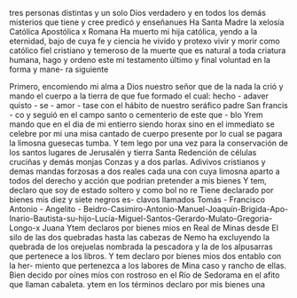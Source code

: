 tres personas distintas y un solo Dios verdadero y en todos
los demás misterios que tiene y cree predicó y enseñanues
Ha Santa Madre la xelosía Católica Apostólica x Romana
Ha muerto mi hija católica, yendo a la eternidad, bajo de cuya fe y ciencia he vivido y protexo vivir y morir como católico fiel cristiano y temeroso de la muerte que es natural a toda criatura humana, hago y ordeno este
mi testamento último y final voluntad en la forma y mane- ra siguiente

Primero, encomiendo mi alma a Dios nuestro señor que de la nada la crió y mando el cuerpo a la tierra
de que fue formado el cual: hecho - adaver quisto - se - amor - tase con el hábito de nuestro seráfico padre San francis - co y seguió en el campo santo o cementerio de este que - blo
Yrem mando que en el dia de mi entierro siendo horax
sino en el immediato se celebre por mi una misa cantado de
cuerpo presente por lo cual se pagara la limosna guesecas
tumba.
Y tem lego por una vez para la conservación de los
santos lugares de Jerusalén y tierra Santa Redención de
células cruciñas y demás monjas Conzas y a dos parlas.
Adivivos cristianos y demas mandas forzosas a dos reales
cada una con cuya limosna aparto a todos del derecho
y acción que podrian pretender a mis bienes
Y tem, declaro que soy de estado soltero y como bol no re
Tiene declarado por bienes mis diez y siete negros es- clavos llamados Tomás - Francisco Antonio - Angelito -
Beidro-Casimiro-Antonio-Manuel-Joaquín-Brigida-Apo-Inario-Bautista-su-hijo-Lucía-Miguel-Santos-Gerardo-Mulato-Gregoria-Longo-x Juana Ytem declaros por bienes mios en Real de Minas desde
El silo de las dos quebradas hasta las cabezas de Nemo ha excluyendo la quebrada de los orejuelas nombrada la pescadora y la de los alpusarras que pertenece a los libros.
Y tem declaro por bienes mios dos entablo con la her- miento que pertenezca a los labores de Mina caso y rancho de ellas.
Bien decido por oínes míos con rostroso en el Río de Sedorama en el afito que llaman cabaleta.
ytem en los términos declaro por mis bienes una